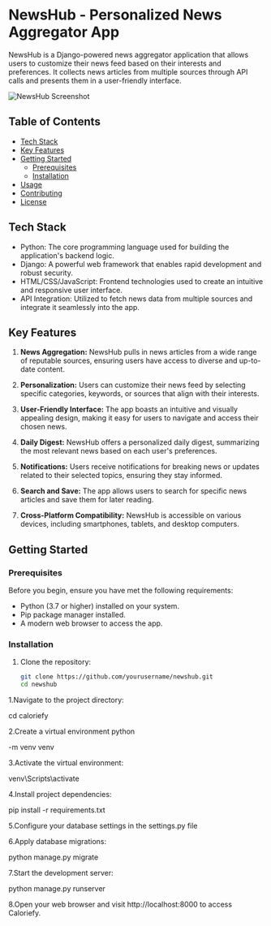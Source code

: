 # NewsHub - Personalized News Aggregator App

NewsHub is a Django-powered news aggregator application that allows users to customize their news feed based on their interests and preferences. It collects news articles from multiple sources through API calls and presents them in a user-friendly interface.

![NewsHub Screenshot](news_hub_screenshot.png)

## Table of Contents

- [Tech Stack](#tech-stack)
- [Key Features](#key-features)
- [Getting Started](#getting-started)
  - [Prerequisites](#prerequisites)
  - [Installation](#installation)
- [Usage](#usage)
- [Contributing](#contributing)
- [License](#license)

## Tech Stack

- Python: The core programming language used for building the application's backend logic.
- Django: A powerful web framework that enables rapid development and robust security.
- HTML/CSS/JavaScript: Frontend technologies used to create an intuitive and responsive user interface.
- API Integration: Utilized to fetch news data from multiple sources and integrate it seamlessly into the app.

## Key Features

1. **News Aggregation:** NewsHub pulls in news articles from a wide range of reputable sources, ensuring users have access to diverse and up-to-date content.

2. **Personalization:** Users can customize their news feed by selecting specific categories, keywords, or sources that align with their interests.

3. **User-Friendly Interface:** The app boasts an intuitive and visually appealing design, making it easy for users to navigate and access their chosen news.

4. **Daily Digest:** NewsHub offers a personalized daily digest, summarizing the most relevant news based on each user's preferences.

5. **Notifications:** Users receive notifications for breaking news or updates related to their selected topics, ensuring they stay informed.

6. **Search and Save:** The app allows users to search for specific news articles and save them for later reading.

7. **Cross-Platform Compatibility:** NewsHub is accessible on various devices, including smartphones, tablets, and desktop computers.

## Getting Started

### Prerequisites

Before you begin, ensure you have met the following requirements:

- Python (3.7 or higher) installed on your system.
- Pip package manager installed.
- A modern web browser to access the app.

### Installation

1. Clone the repository:

   ```bash
   git clone https://github.com/yourusername/newshub.git
   cd newshub

1.Navigate to the project directory:

cd caloriefy

2.Create a virtual environment python 

-m venv venv

3.Activate the virtual environment:

venv\Scripts\activate

4.Install project dependencies: 

pip install -r requirements.txt

5.Configure your database settings in the settings.py file

6.Apply database migrations: 

python manage.py migrate

7.Start the development server: 

python manage.py runserver

8.Open your web browser and visit http://localhost:8000 to access Caloriefy.
